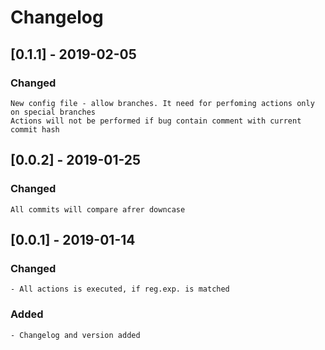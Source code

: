 # Changelog
## [0.1.1] - 2019-02-05
### Changed
    New config file - allow branches. It need for perfoming actions only on special branches
    Actions will not be performed if bug contain comment with current commit hash
## [0.0.2] - 2019-01-25
### Changed
    All commits will compare afrer downcase
## [0.0.1] - 2019-01-14
### Changed
    - All actions is executed, if reg.exp. is matched
### Added
    - Changelog and version added